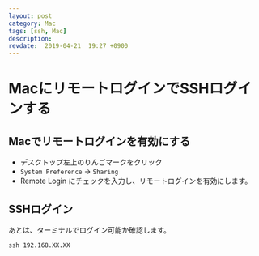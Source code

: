 ```yaml
---
layout: post
category: Mac
tags: [ssh, Mac]
description:
revdate:  2019-04-21  19:27 +0900
---
```

# MacにリモートログインでSSHログインする



## Macでリモートログインを有効にする

* デスクトップ左上のりんごマークをクリック
* `System Preference` -> `Sharing`
* Remote Login にチェックを入力し、リモートログインを有効にします。


## SSHログイン

あとは、ターミナルでログイン可能か確認します。


```
ssh 192.168.XX.XX
```
